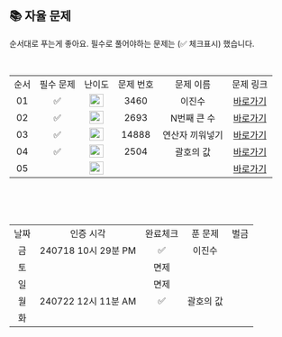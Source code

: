 
## 📚 자율 문제

순서대로 푸는게 좋아요.
필수로 풀어야하는 문제는 (✅ 체크표시) 했습니다.

<br/>
<table>
  <tr>
    <td align="center">순서</td>
    <td align="center">필수 문제</td>
    <td align="center">난이도</td>
    <td align="center">문제 번호</td>
    <td align="center">문제 이름</td>
    <td align="center">문제 링크</td>
  </tr>
   <tr>
    <td align="center">01</td>
    <td align="center">✅</td>
    <td align="center"><img height="23px" width="25px" src="https://d2gd6pc034wcta.cloudfront.net/tier/3.svg"></td>
    <td align="center">3460</td>
    <td align="center">이진수</td>
    <td align="center"><a href="https://www.acmicpc.net/problem">바로가기</a></td>
  </tr>
     <tr>
    <td align="center">02</td>
    <td align="center">✅</td>
    <td align="center"><img height="23px" width="25px" src="https://d2gd6pc034wcta.cloudfront.net/tier/5.svg"></td>
    <td align="center">2693</td>
    <td align="center">N번째 큰 수</td>
    <td align="center"><a href="https://www.acmicpc.net/problem/2693">바로가기</a></td>
  </tr>
   <tr>
    <td align="center">03</td>
    <td align="center">✅</td>
    <td align="center"><img height="23px" width="25px" src="https://d2gd6pc034wcta.cloudfront.net/tier/10.svg"></td>
    <td align="center">14888</td>
    <td align="center">연산자 끼워넣기</td>
    <td align="center"><a href="https://www.acmicpc.net/problem/14888">바로가기</a></td>
  </tr>
  <tr>
    <td align="center">04</td>
    <td align="center">✅</td>
    <td align="center"><img height="23px" width="25px" src="https://d2gd6pc034wcta.cloudfront.net/tier/11.svg"></td>
    <td align="center">2504</td>
    <td align="center">괄호의 값</td>
    <td align="center"><a href="https://www.acmicpc.net/problem/2504">바로가기</a></td>
  </tr>
   <tr>
    <td align="center">05</td>
    <td align="center"></td>
    <td align="center"><img height="23px" width="25px" src="https://d2gd6pc034wcta.cloudfront.net/tier/15.svg"></td>
    <td align="center"></td>
    <td align="center"></td>
    <td align="center"><a href="https://www.acmicpc.net/problem">바로가기</a></td>
  </tr>
</table>
<br/><br/>


<br>

<table>
  <tr>
    <td align="center">날짜</td>
    <td align="center">인증 시각</td>
    <td align="center">완료체크</td>
    <td align="center">푼 문제</td>
    <td align="center">벌금</td>
  </tr>
    <tr>
    <td align="center">금</td>
    <td align="center">240718 10시 29분 PM</td>
    <td align="center">✅</td>
    <td align="center">이진수</td>
    <td align="center"></td>
  </tr>
   <tr>
    <td align="center">토</td>
    <td align="center"></td>
    <td align="center">면제</td>
    <td align="center"></td>
    <td align="center"></td>
  </tr>
  <tr>
    <td align="center">일</td>
    <td align="center"></td>
    <td align="center">면제</td>
    <td align="center"></td>
    <td align="center"></td>
  </tr>
  <tr>
    <td align="center">월</td>
    <td align="center">240722 12시 11분 AM</td>
    <td align="center">✅</td>
    <td align="center">괄호의 값</td>
    <td align="center"></td>
  </tr>
  <tr>
    <td align="center">화</td>
    <td align="center"></td>
    <td align="center"></td>
    <td align="center"></td>
    <td align="center"></td>
  </tr>

</table>

